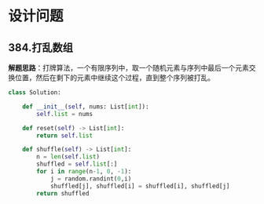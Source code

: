 # 设计问题
## 384.打乱数组
**解题思路**：打牌算法，一个有限序列中，取一个随机元素与序列中最后一个元素交换位置，然后在剩下的元素中继续这个过程，直到整个序列被打乱。
```Python
class Solution:

    def __init__(self, nums: List[int]):
        self.list = nums

    def reset(self) -> List[int]:
        return self.list

    def shuffle(self) -> List[int]:
        n = len(self.list)
        shuffled = self.list[:]
        for i in range(n-1, 0, -1):
            j = random.randint(0,i)
            shuffled[j], shuffled[i] = shuffled[i], shuffled[j]
        return shuffled
```
